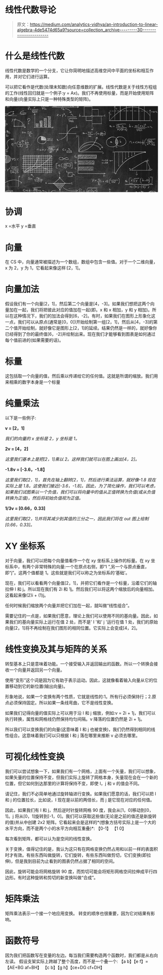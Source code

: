 # 线性代数导论

> 原文：<https://medium.com/analytics-vidhya/an-introduction-to-linear-algebra-4de5474d65a9?source=collection_archive---------30----------------------->

# 什么是线性代数

线性代数是数学的一个分支，它让你简明地描述高维空间中平面的坐标和相互作用，并对它们进行运算。

可以把它看作是代数(处理未知数)向任意维数的扩展。线性代数是关于线性方程组的工作(线性回归就是一个例子:y = Ax)。我们不再使用标量，而是开始使用矩阵和向量(向量实际上只是一种特殊类型的矩阵)。

![](img/a49859537d122df5aaf265553956d8e7.png)

# 协调

x =水平
y =垂直

# 向量

在 CS 中，向量通常被描述为一个数组，数组中包含一些值。对于一个二维向量，x 为 2，y 为 1，它看起来像这样:[2，1]。

# 向量加法

假设我们有一个向量[2，1]，然后第二个向量是[4，-3]。如果我们想把这两个向量加在一起，我们将把彼此对应的值加在一起(即。x 和 x 相加，y 和 y 相加)。所以在这种情况下，我们的加法会得到[6，-2]。有时，如果我们在图形上形象化这一点，我们可以从原点(通常是[0，0])开始绘制第一组[2，1]，然后从[4，-3]的第二个值开始绘制，就好像它是图形上[2，1]的延续。结果仍然是一样的，就好像你已经得到了你的最终值[6，-2]并绘制出来。现在我们才能够看到图表是如何通过每个值前进的(如果需要的话)。

# 标量

这包括取一个向量的值，然后乘以传递给它的任何值。这就是所谓的缩放。我们用来相乘的数字本身是一个标量

# 纯量乘法

以下是一些例子:

**v = [2，1]**

*我们的向量的 x 坐标是 2，y 坐标是 1。*

**2v = [4，2]**

*这里我们基本上是把[2，1]乘以 2。这样我们就可以在图上画出[4，2]。*

**-1.8v = [-3.6，-1.8】**

*这里我们取[2，1]，首先在轴上翻转[2，1]，然后进行乘法运算，就好像-1.8 现在实际上是 1.8。这使我们接近[-3.6，-1.8]。因此，为了简化操作，我们可以考虑，如果我们试图乘以一个负值，我们可以将向量中的值从正值转换为负值(或从负值转换为正值)，然后将初始负值视为正值。*

**1/3v = [0.66，0.33]**

*这里我们取[2，1]并将其减少到其值的三分之一，因此我们将在 out 图上绘制[0.66，0.33]。*

# XY 坐标系

对于向量，我们可以把每个向量值看作一个在 xy 坐标系上操作的标量。在 xy 坐标系中，有两个非常特殊的向量:一个在原点右侧，即“I ”,另一个与原点垂直，即“j”。这两个值都是 1。这些就是我们可以称之为坐标系的‘基础’。

现在，我们可以看看两个向量值[2，1]，并把它们看作是一个标量，沿着它们的轴拉伸 I 和 j。所以现在我们有 2i 和 1j。然后我们可以将这两个缩放后的向量相加。这看起来像(2)i + (1)j。

任何时候我们缩放两个向量并把它们加在一起，就叫做“线性组合”。

需要记住的一点是，如果我们愿意，理论上我们可以使用不同的基向量。因此，如果我们的基向量实际上运行在值 2 处，而不是' I '和' j '运行在值 1 处，我们的原始向量[2，1]将不再绘制在我们图形的相同位置。它实际上会变成[4，2]。

# 线性变换及其与矩阵的关系

转型基本上只是意味着功能。一个接受输入并返回输出的函数。所以一个转换会接收一个向量并返回另一个向量。

使用“变形”这个词是因为它有助于表示运动。因此，这就像看着输入向量从它的位置移动到它的新位置(输出向量)。

形象地说，如果一个变换有两个性质，它就是线性的:1。所有行必须保持行；2.原点必须保持固定。所以如果一条线弯曲，它不是线性变换。

如果我们记得向量的值实际上可以用于沿 I 和 j 缩放，例如:v = 2i + 1j，我们可以执行转换，属性和网格线仍然保持均匀间隔。v 降落的位置仍然是 2i + 1j。

所以我们可以变换我们的向量(这意味着 I 和 j 也被变换)，我们仍然得到相同的线性组合。这意味着我们可以只根据 I 和 j 落在哪里来推断 v 必须去哪里。

# 可视化线性变换

我们可以尝试想象一下，如果我们有一个网格，上面有一个矢量，我们可以想象，如果矢量的位置保持不变，但我们实际上旋转了网格本身，矢量现在会在一个新的位置，但它如何到达那里的计算将保持不变，即使 I，j 和 v 的值会不同。

请记住，我们不必简单地通过旋转轴进行变换。如果我们愿意的话，我们可以把 I 和 j 的位置拉长，比如说，I 现在是以前的两倍长，而 j 是它现在对应的任何值。

因此，如果我们有 I 和 j，然后逆时针旋转网格 90 度，我会从[1，0]移动到[0，1]。j 将从[0，1]旋转到[-1，0]。我们可以获取这些值(无论是之前的值还是新旋转的值)并从中创建 2x2 矩阵。它看起来会是这样的*(想象方括号实际上是一个大的水平方向，而不是两个小的水平方向相互重叠)*:
【0-1】
【1 0】

每次看到矩阵，都可以认为是空间的线性变换。

关于变换，值得记住的是，我认为这只有在网格变换仍然占用和以前一样的表面积时才有效。有些东西叫做旋转，它们旋转，有些东西叫做剪切，它们变换(即拉伸)，但是我到目前为止看到的图表仍然占据了相同的空间。

因此，旋转可能会将网格旋转 90 度，而剪切可能会将矩形网格空间拉伸成平行四边形。有时这种旋转和剪切的新变换叫做“合成”。

# 矩阵乘法

矩阵乘法表示一个接一个地应用变换。
转变的顺序也很重要，因为它对结果有影响。

# 函数符号

因为我们把函数写在变量的左边。每当我们需要构造两个函数时，我们都是从右向左读。
假设支架实际上跨越了整个高度，而不是一个叠一个:
【a b】【e f】=【AE+BG af+BH】
【c b】【g h】【ce+DG cf+DH】